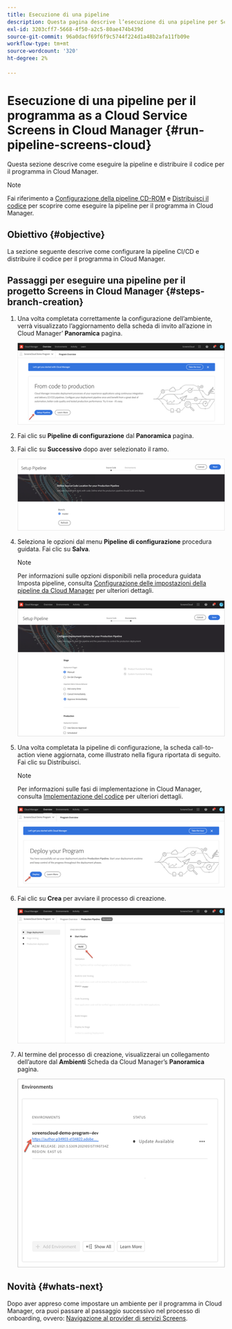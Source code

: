 ```yaml
---
title: Esecuzione di una pipeline
description: Questa pagina descrive l’esecuzione di una pipeline per Screens come progetto di Cloud Service in Cloud Manager.
exl-id: 3203cff7-5668-4f50-a2c5-80ae474b439d
source-git-commit: 96a0dacf69f6f9c5744f224d1a48b2afa11fb09e
workflow-type: tm+mt
source-wordcount: '320'
ht-degree: 2%

---
```


# Esecuzione di una pipeline per il programma as a Cloud Service Screens in Cloud Manager {#run-pipeline-screens-cloud}

Questa sezione descrive come eseguire la pipeline e distribuire il codice per il programma in Cloud Manager.

>[!NOTE]
>Fai riferimento a [Configurazione della pipeline CD-ROM](https://experienceleague.adobe.com/docs/experience-manager-cloud-service/implementing/using-cloud-manager/configure-pipeline.html?lang=en) e [Distribuisci il codice](https://experienceleague.adobe.com/docs/experience-manager-cloud-service/implementing/using-cloud-manager/deploy-code.html?lang=en) per scoprire come eseguire la pipeline per il programma in Cloud Manager.

## Obiettivo {#objective}

La sezione seguente descrive come configurare la pipeline CI/CD e distribuire il codice per il programma in Cloud Manager.

## Passaggi per eseguire una pipeline per il progetto Screens in Cloud Manager {#steps-branch-creation}

1. Una volta completata correttamente la configurazione dell’ambiente, verrà visualizzato l’aggiornamento della scheda di invito all’azione in Cloud Manager’ **Panoramica** pagina.

   ![immagine](/help/screens-cloud/assets/onboarding/add-environ3.png)

1. Fai clic su **Pipeline di configurazione** dal **Panoramica** pagina.

1. Fai clic su **Successivo** dopo aver selezionato il ramo.

   ![immagine](/help/screens-cloud/assets/onboarding/run-pipeline1.png)

1. Seleziona le opzioni dal menu **Pipeline di configurazione** procedura guidata. Fai clic su **Salva**.

   >[!NOTE]
   >Per informazioni sulle opzioni disponibili nella procedura guidata Imposta pipeline, consulta [Configurazione delle impostazioni della pipeline da Cloud Manager](https://experienceleague.adobe.com/docs/experience-manager-cloud-service/implementing/using-cloud-manager/configure-pipeline.html?lang=en) per ulteriori dettagli.

   ![immagine](/help/screens-cloud/assets/onboarding/run-pipeline2-a.png)

1. Una volta completata la pipeline di configurazione, la scheda call-to-action viene aggiornata, come illustrato nella figura riportata di seguito. Fai clic su Distribuisci.

   >[!NOTE]
   >Per informazioni sulle fasi di implementazione in Cloud Manager, consulta [Implementazione del codice](https://experienceleague.adobe.com/docs/experience-manager-cloud-service/implementing/using-cloud-manager/deploy-code.html?lang=en) per ulteriori dettagli.

   ![immagine](/help/screens-cloud/assets/onboarding/run-pipeline3.png)

1. Fai clic su **Crea** per avviare il processo di creazione.

   ![immagine](/help/screens-cloud/assets/onboarding/run-pipeline4.png)

1. Al termine del processo di creazione, visualizzerai un collegamento dell’autore dal **Ambienti** Scheda da Cloud Manager’s **Panoramica** pagina.

   ![immagine](/help/screens-cloud/assets/onboarding/run-pipeline5.png)

## Novità {#whats-next}

Dopo aver appreso come impostare un ambiente per il programma in Cloud Manager, ora puoi passare al passaggio successivo nel processo di onboarding, ovvero: [Navigazione al provider di servizi Screens](/help/screens-cloud/configuring/navigating-to-screens-services-provider.md).
